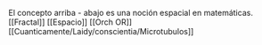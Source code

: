 El concepto arriba - abajo es una noción espacial en matemáticas.
[[Fractal]]
[[Espacio]]
[[Orch OR]]
[[Cuanticamente/Laidy/conscientia/Microtubulos]]
